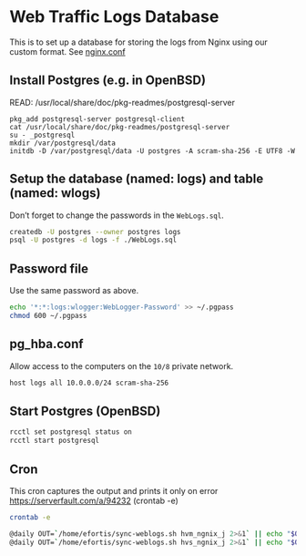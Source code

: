 # Web Traffic Logs Database

This is to set up a database for storing the logs from Nginx using our custom format.
See [nginx.conf](../location-server/jails/nginx_j/usr/local/etc/nginx/nginx.conf)


## Install Postgres (e.g. in OpenBSD)
READ: /usr/local/share/doc/pkg-readmes/postgresql-server
```shell
pkg_add postgresql-server postgresql-client
cat /usr/local/share/doc/pkg-readmes/postgresql-server
su - _postgresql
mkdir /var/postgresql/data
initdb -D /var/postgresql/data -U postgres -A scram-sha-256 -E UTF8 -W
```

## Setup the database (named: logs) and table (named: wlogs)
Don’t forget to change the passwords in the `WebLogs.sql`.
```sh
createdb -U postgres --owner postgres logs
psql -U postgres -d logs -f ./WebLogs.sql
```

## Password file
Use the same password as above.
```sh
echo '*:*:logs:wlogger:WebLogger-Password' >> ~/.pgpass
chmod 600 ~/.pgpass
```

## pg_hba.conf
Allow access to the computers on the `10/8` private network.
```sh
host logs all 10.0.0.0/24 scram-sha-256
```

## Start Postgres (OpenBSD)
```sh
rcctl set postgresql status on 
rcctl start postgresql
```

## Cron
This cron captures the output and prints it only on error
https://serverfault.com/a/94232 (crontab -e)
```sh
crontab -e

@daily OUT=`/home/efortis/sync-weblogs.sh hvm_ngnix_j 2>&1` || echo "$OUT"
@daily OUT=`/home/efortis/sync-weblogs.sh hvs_ngnix_j 2>&1` || echo "$OUT"
```
